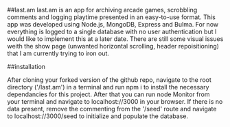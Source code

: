 ##last.am
last.am is an app for archiving arcade games, scrobbling comments and logging playtime presented in an easy-to-use format. This app was developed using Node.js, MongoDB, Express and Bulma.
For now everything is logged to a single database with no user authentication but I would like to implement this at a later date. There are still some visual issues weith the show page (unwanted horizontal scrolling, header repoisitioning) that I am currently trying to iron out. 

##installation

After cloning your forked version of the github repo, navigate to the root directory ('/last.am')
in a terminal and run npm i to install the necessary dependancies for this project. After that you can run node Monitor from your terminal and navigate to localhost://3000 in your browser.
If there is no data present, remove the commenting from the '/seed' route and navigate to localhost://3000/seed to initialize and populate the database.
